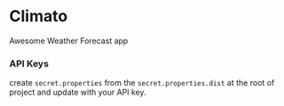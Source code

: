 # Climato
Awesome Weather Forecast app


### API Keys
create `secret.properties` from the `secret.properties.dist` at the root of project and update with your API key.